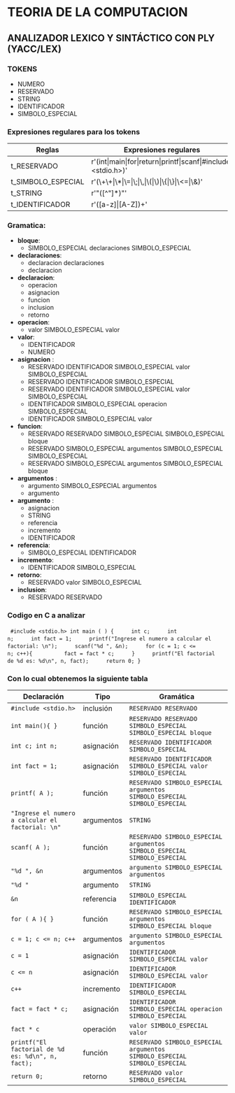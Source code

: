 
# TEORIA DE LA COMPUTACION

  

## ANALIZADOR LEXICO Y SINTÁCTICO CON PLY (YACC/LEX)

  

### TOKENS
- NUMERO
- RESERVADO
- STRING
- IDENTIFICADOR
- SIMBOLO_ESPECIAL  

### Expresiones regulares para los tokens 
| Reglas|         Expresiones regulares       |
|----------|----------------------------|
| t_RESERVADO | r'(int&#124;main&#124;for&#124;return&#124;printf&#124;scanf&#124;\#include&#124;\<stdio.h\>)' |
| t_SIMBOLO_ESPECIAL | r'(\\+\\+&#124;\\*&#124;\\=&#124;\\;&#124;\\,&#124;\\(&#124;\\)&#124;\\{&#124;\\}&#124;\\<=&#124;\\&)'   |
| t_STRING | r'"(\[\^"\]\*)"'   |
| t_IDENTIFICADOR | r'([a-z]&#124;[A-Z])+'   | 

### Gramatica:

- **bloque**:
	- SIMBOLO_ESPECIAL declaraciones SIMBOLO_ESPECIAL 
- **declaraciones**:
	- declaracion declaraciones 
	- declaracion
- **declaracion**:
	- operacion 
	- asignacion
	- funcion 
	- inclusion
	- retorno
- **operacion**:
	- valor SIMBOLO_ESPECIAL valor
- **valor**:
  - IDENTIFICADOR
  - NUMERO
- **asignacion** : 
  - RESERVADO IDENTIFICADOR SIMBOLO_ESPECIAL valor SIMBOLO_ESPECIAL
  - RESERVADO IDENTIFICADOR SIMBOLO_ESPECIAL
  - RESERVADO IDENTIFICADOR SIMBOLO_ESPECIAL valor SIMBOLO_ESPECIAL 
  - IDENTIFICADOR SIMBOLO_ESPECIAL operacion SIMBOLO_ESPECIAL
  - IDENTIFICADOR SIMBOLO_ESPECIAL valor
- **funcion**:
	- RESERVADO RESERVADO SIMBOLO_ESPECIAL SIMBOLO_ESPECIAL bloque 
	- RESERVADO SIMBOLO_ESPECIAL argumentos SIMBOLO_ESPECIAL SIMBOLO_ESPECIAL 
	- RESERVADO SIMBOLO_ESPECIAL argumentos SIMBOLO_ESPECIAL bloque
- **argumentos** :
	- argumento SIMBOLO_ESPECIAL argumentos
	- argumento
- **argumento** :
	- asignacion 
	- STRING 
	- referencia 
	- incremento 
	- IDENTIFICADOR
- **referencia**:
	- SIMBOLO_ESPECIAL IDENTIFICADOR
- **incremento**:
	- IDENTIFICADOR SIMBOLO_ESPECIAL
- **retorno**:
	- RESERVADO valor SIMBOLO_ESPECIAL
- **inclusion**:
	- RESERVADO RESERVADO

 ### Codigo en C a analizar
 <code> #include <stdio.h>
int main ( ) {
ㅤㅤㅤint c;
ㅤㅤㅤint n;
ㅤㅤㅤint fact = 1;
ㅤㅤㅤprintf("Ingrese el numero a calcular el factorial: \n");
ㅤㅤㅤscanf("%d ", &n); 
ㅤㅤㅤfor (c = 1; c <= n; c++){ 
ㅤㅤㅤㅤㅤㅤfact = fact * c; 
ㅤㅤㅤ}
ㅤㅤㅤprintf("El factorial de %d es: %d\n", n, fact);
ㅤㅤㅤreturn 0;
}
 </code>
 
### Con lo cual obtenemos la siguiente tabla
<table><thead><tr><th>Declaración</th><th>Tipo</th><th>Gramática</th></tr></thead><tbody><tr><td><code>#include &lt;stdio.h&gt;</code></td><td>inclusión</td><td><code>RESERVADO RESERVADO</code></td></tr><tr><td><code>int main(){ }</code></td><td>función</td><td><code>RESERVADO RESERVADO SIMBOLO_ESPECIAL SIMBOLO_ESPECIAL bloque</code></td></tr><tr><td><code>int c; int n;</code></td><td>asignación</td><td><code>RESERVADO IDENTIFICADOR SIMBOLO_ESPECIAL</code></td></tr><tr><td><code>int fact = 1;</code></td><td>asignación</td><td><code>RESERVADO IDENTIFICADOR SIMBOLO_ESPECIAL valor SIMBOLO_ESPECIAL</code></td></tr><tr><td><code>printf( A );</code></td><td>función</td><td><code>RESERVADO SIMBOLO_ESPECIAL argumentos SIMBOLO_ESPECIAL SIMBOLO_ESPECIAL</code></td></tr><tr><td><code>"Ingrese el numero a calcular el factorial: \n"</code></td><td>argumentos</td><td><code>STRING</code></td></tr><tr><td><code>scanf( A );</code></td><td>función</td><td><code>RESERVADO SIMBOLO_ESPECIAL argumentos SIMBOLO_ESPECIAL SIMBOLO_ESPECIAL</code></td></tr><tr><td><code>"%d ", &amp;n</code></td><td>argumentos</td><td><code>argumento SIMBOLO_ESPECIAL argumentos</code></td></tr><tr><td><code>"%d "</code></td><td>argumento</td><td><code>STRING</code></td></tr><tr><td><code>&amp;n</code></td><td>referencia</td><td><code>SIMBOLO_ESPECIAL IDENTIFICADOR</code></td></tr><tr><td><code>for ( A ){ }</code></td><td>función</td><td><code>RESERVADO SIMBOLO_ESPECIAL argumentos SIMBOLO_ESPECIAL bloque</code></td></tr><tr><td><code>c = 1; c &lt;= n; c++</code></td><td>argumentos</td><td><code>argumento SIMBOLO_ESPECIAL argumentos</code></td></tr><tr><td><code>c = 1</code></td><td>asignación</td><td><code>IDENTIFICADOR SIMBOLO_ESPECIAL valor</code></td></tr><tr><td><code>c &lt;= n</code></td><td>asignación</td><td><code>IDENTIFICADOR SIMBOLO_ESPECIAL valor</code></td></tr><tr><td><code>c++</code></td><td>incremento</td><td><code>IDENTIFICADOR SIMBOLO_ESPECIAL</code></td></tr><tr><td><code>fact = fact * c;</code></td><td>asignación</td><td><code>IDENTIFICADOR SIMBOLO_ESPECIAL operacion SIMBOLO_ESPECIAL</code></td></tr><tr><td><code>fact * c</code></td><td>operación</td><td><code>valor SIMBOLO_ESPECIAL valor</code></td></tr><tr><td><code>printf("El factorial de %d es: %d\n", n, fact);</code></td><td>función</td><td><code>RESERVADO SIMBOLO_ESPECIAL argumentos SIMBOLO_ESPECIAL SIMBOLO_ESPECIAL</code></td></tr><tr><td><code>return 0;</code></td><td>retorno</td><td><code>RESERVADO valor SIMBOLO_ESPECIAL</code></td></tr></tbody></table>
